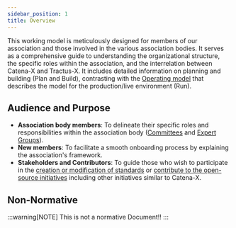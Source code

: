 ```yaml
---
sidebar_position: 1
title: Overview
---
```


This working model is meticulously designed for members of our association and those involved in the various association bodies. It serves as a comprehensive guide to understanding the organizational structure, the specific roles within the association, and the interrelation between Catena-X and Tractus-X. It includes detailed information on planning and building (Plan and Build), contrasting with the [Operating model](/docs/next/operating-model/why-introduction) that describes the model for the production/live environment (Run).

## Audience and Purpose

- **Association body members**: To delineate their specific roles and responsibilities within the association body ([Committees](./organizational-structure/catena-x/committee.md) and [Expert Groups](./organizational-structure/catena-x/expert-group.md)).
- **New members**: To facilitate a smooth onboarding process by explaining the association's framework.
- **Stakeholders and Contributors**: To guide those who wish to participate in the [creation or modification of standards](./process-structure/catena-x-from-idea-to-standard.md) or [contribute to the open-source initiatives](./process-structure/tractus-x-from-idea-to-production.md) including other initiatives similar to Catena-X.

## Non-Normative

:::warning[NOTE]
This is not a normative Document!!
:::
